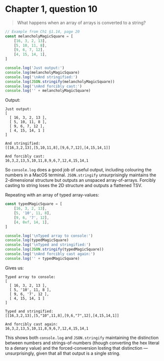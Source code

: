 # Chapter 1, question 10

> What happens when an array of arrays is converted to a string?

```javascript
// Example from Ch1 §1.14, page 20
const melancholyMagicSquare = [
    [16, 3, 2, 13],
    [5, 10, 11, 8],
    [9, 6, 7, 12],
    [4, 15, 14, 1],
]

console.log('Just output:')
console.log(melancholyMagicSquare)
console.log('\nAnd stringified:')
console.log(JSON.stringify(melancholyMagicSquare))
console.log('\nAnd forcibly cast:')
console.log('' + melancholyMagicSquare)
```

Output:

```text
Just output:
[
  [ 16, 3, 2, 13 ],
  [ 5, 10, 11, 8 ],
  [ 9, 6, 7, 12 ],
  [ 4, 15, 14, 1 ]
]

And stringified:
[[16,3,2,13],[5,10,11,8],[9,6,7,12],[4,15,14,1]]

And forcibly cast:
16,3,2,13,5,10,11,8,9,6,7,12,4,15,14,1
```

So `console.log` does a good job of useful output, including colouring the numbers in a MacOS terminal. `JSON.stringify` unsurprisingly maintains the 2-dimensional structure but outputs an unspaced array-of-arrays. Forcibly casting to string loses the 2D structure and outputs a flattened TSV.

Repeating with an array of typed array-values:

```javascript
const typedMagicSquare = [
    [16, 3, 2, 13],
    [5, '10', 11, 8],
    [9, 6, '7', 12],
    [4, 0xf, 14, 1],
]

console.log('\nTyped array to console:')
console.log(typedMagicSquare)
console.log('\nTyped and stringified:')
console.log(JSON.stringify(typedMagicSquare))
console.log('\nAnd forcibly cast again:')
console.log('' + typedMagicSquare)
```

Gives us:

```text
Typed array to console:
[
  [ 16, 3, 2, 13 ],
  [ 5, '10', 11, 8 ],
  [ 9, 6, '7', 12 ],
  [ 4, 15, 14, 1 ]
]

Typed and stringified:
[[16,3,2,13],[5,"10",11,8],[9,6,"7",12],[4,15,14,1]]

And forcibly cast again:
16,3,2,13,5,10,11,8,9,6,7,12,4,15,14,1
```

This shows both `console.log` and `JSON.stringify` maintaining the distinction between numbers and strings-of-numbers (though converting the hex literal to a denary value) and the forced-conversion losting that distinction — unsurprisingly, given that all that output is a single string.
